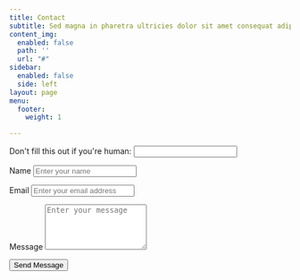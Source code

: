 ```yaml
---
title: Contact
subtitle: Sed magna in pharetra ultricies dolor sit amet consequat adipiscing lorem.
content_img:
  enabled: false
  path: ''
  url: "#"
sidebar:
  enabled: false
  side: left
layout: page
menu:
  footer:
    weight: 1

---
```

  <form name="contactForm" method="POST" netlify-honeypot="bot-field" data-netlify="true" id="contact-form"
  class="contact-form">
  <p class="screen-reader-text">
    <label>Don't fill this out if you're human: <input name="bot-field" /></label>
  </p>
  <p class="form-row">
    <label class="form-label" for="contact-user-name">Name</label>
    <input type="text" name="name" id="contact-user-name" class="form-input" placeholder="Enter your name">
    <span class="input-focus" aria-hidden="true"></span>
  </p>
  <p class="form-row">
    <label class="form-label" for="contact-user-email">Email</label>
    <input type="email" name="email" id="contact-user-email" class="form-input" placeholder="Enter your email address">
    <span class="input-focus" aria-hidden="true"></span>
  </p>
  <p class="form-row">
    <label class="form-label" for="contact-message">Message</label>
    <textarea name="message" id="contact-message" class="form-textarea" rows="5" placeholder="Enter your message"></textarea>
    <span class="input-focus" aria-hidden="true"></span>
  </p>
  <input type="hidden" name="form-name" value="contactForm" />
  <p class="form-row form-submit">
    <button type="submit" class="button">Send Message</button>
  </p>
</form><!-- .contact-form -->